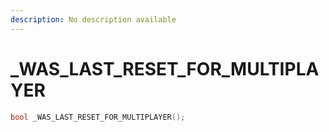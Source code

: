 ```yaml
---
description: No description available 
---
```


# _WAS_LAST_RESET_FOR_MULTIPLAYER

```cpp
bool _WAS_LAST_RESET_FOR_MULTIPLAYER();
```